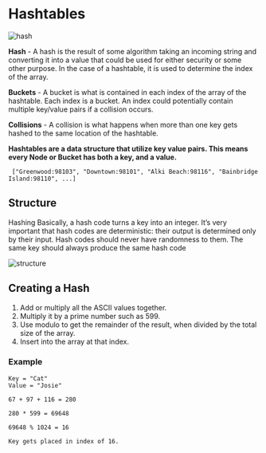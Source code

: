 # Hashtables

![hash](https://miro.medium.com/max/2000/1*GSNuwxBxEnym7qCF-GlRig.png)

**Hash** - A hash is the result of some algorithm taking an incoming string and converting it into a value that could be used for either security or some other purpose. In the case of a hashtable, it is used to determine the index of the array.

**Buckets** - A bucket is what is contained in each index of the array of the hashtable. Each index is a bucket. An index could potentially contain multiple key/value pairs if a collision occurs.

**Collisions** - A collision is what happens when more than one key gets hashed to the same location of the hashtable.


**Hashtables are a data structure that utilize key value pairs. This means every Node or Bucket has both a key, and a value.**

`` 
["Greenwood:98103", "Downtown:98101", "Alki Beach:98116", "Bainbridge Island:98110", ...]
``

## Structure

Hashing
Basically, a hash code turns a key into an integer. It’s very important that hash codes are deterministic: their output is determined only by their input. Hash codes should never have randomness to them. The same key should always produce the same hash code

![structure](https://algs4.cs.princeton.edu/34hash/images/separate-chaining.png)


## Creating a Hash

1. Add or multiply all the ASCII values together.
2. Multiply it by a prime number such as 599.
3. Use modulo to get the remainder of the result, when divided by the total size of the array.
4. Insert into the array at that index.

### Example

```
Key = "Cat"
Value = "Josie"

67 + 97 + 116 = 280

280 * 599 = 69648

69648 % 1024 = 16

Key gets placed in index of 16.

```


